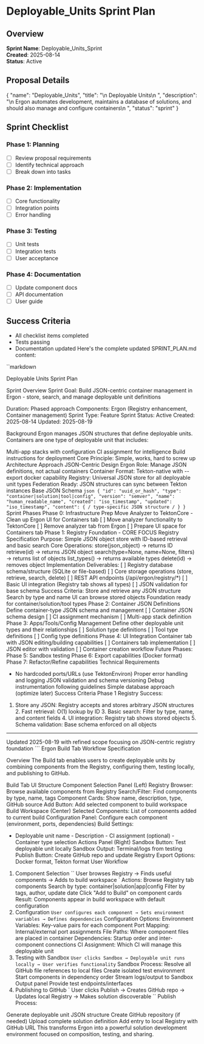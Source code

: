 # Deployable_Units Sprint Plan

## Overview
**Sprint Name**: Deployable_Units_Sprint  
**Created**: 2025-08-14  
**Status**: Active  

## Proposal Details
{
  "name": "Deployable_Units",
  "title": "\n                            Deployable Units\n                        ",
  "description": "\n                        Ergon automates development, maintains a database of solutions, and should also manage and configure containers\n                    ",
  "status": "sprint"
}

## Sprint Checklist

### Phase 1: Planning
- [ ] Review proposal requirements
- [ ] Identify technical approach
- [ ] Break down into tasks

### Phase 2: Implementation
- [ ] Core functionality
- [ ] Integration points
- [ ] Error handling

### Phase 3: Testing
- [ ] Unit tests
- [ ] Integration tests
- [ ] User acceptance

### Phase 4: Documentation
- [ ] Update component docs
- [ ] API documentation
- [ ] User guide

## Success Criteria
- All checklist items completed
- Tests passing
- Documentation updated
Here's the complete updated SPRINT_PLAN.md content:

``markdown

Deployable Units Sprint Plan

Sprint Overview
Sprint Goal: Build JSON-centric container management in Ergon - store, search, and manage deployable unit definitions

Duration: Phased approach Components: Ergon (Registry enhancement, Container management) Sprint Type: Feature Sprint Status: Active Created: 2025-08-14 Updated: 2025-08-19

Background
Ergon manages JSON structures that define deployable units. Containers are one type of deployable unit that includes:

Multi-app stacks with configuration
CI assignment for intelligence
Build instructions for deployment
Core Principle: Simple, works, hard to screw up
Architecture Approach
JSON-Centric Design
Ergon Role: Manage JSON definitions, not actual containers
Container Format: Tekton-native with --export docker capability
Registry: Universal JSON store for all deployable unit types
Federation Ready: JSON structures can sync between Tekton instances
Base JSON Schema
`json { "id": "uuid_or_hash", "type": "container|solution|tool|config", "version": "semver", "name": "human_readable_name", "created": "iso_timestamp", "updated": "iso_timestamp", "content": { / type-specific JSON structure / } } `
Sprint Phases
Phase 0: Infrastructure Prep
Move Analyzer to TektonCore - Clean up Ergon UI for Containers tab
[ ] Move analyzer functionality to TektonCore
[ ] Remove analyzer tab from Ergon
[ ] Prepare UI space for Containers tab
Phase 1: Registry Foundation - CORE FOCUS
Registry Specification
Purpose: Simple JSON object store with ID-based retrieval and basic search
Core Operations:
store(json_object) → returns ID
retrieve(id) → returns JSON object
search(type=None, name=None, filters) → returns list of objects
list_types() → returns available types
delete(id) → removes object
Implementation Deliverables:
[ ] Registry database schema/structure (SQLite or file-based)
[ ] Core storage operations (store, retrieve, search, delete)
[ ] REST API endpoints (/api/ergon/registry/*)
[ ] Basic UI integration (Registry tab shows all types)
[ ] JSON validation for base schema
Success Criteria:
Store and retrieve any JSON structure
Search by type and name
UI can browse stored objects
Foundation ready for container/solution/tool types
Phase 2: Container JSON Definitions
Define container-type JSON schema and management
[ ] Container JSON schema design
[ ] CI assignment mechanism
[ ] Multi-app stack definition
Phase 3: Apps/Tools/Config Management
Define other deployable unit types and their relationships
[ ] Solution type definitions
[ ] Tool type definitions
[ ] Config type definitions
Phase 4: UI Integration
Container tab with JSON editing/building capabilities
[ ] Containers tab implementation
[ ] JSON editor with validation
[ ] Container creation workflow
Future Phases:
Phase 5: Sandbox testing
Phase 6: Export capabilities (Docker format)
Phase 7: Refactor/Refine capabilities
Technical Requirements
- No hardcoded ports/URLs (use TektonEnviron)
Proper error handling and logging
JSON validation and schema versioning
Debug instrumentation following guidelines
Simple database approach (optimize later)
Success Criteria
Phase 1 Registry Success:
1. Store any JSON: Registry accepts and stores arbitrary JSON structures 2. Fast retrieval: O(1) lookup by ID 3. Basic search: Filter by type, name, and content fields 4. UI integration: Registry tab shows stored objects 5. Schema validation: Base schema enforced on all objects
---
Updated 2025-08-19 with refined scope focusing on JSON-centric registry foundation ```
Ergon Build Tab Workflow Specification

Overview
The Build tab enables users to create deployable units by combining components from the Registry, configuring them, testing locally, and publishing to GitHub.

Build Tab UI Structure
Component Selection Panel (Left)
Registry Browser: Browse available components from Registry
Search/Filter: Find components by type, name, tags
Component Cards: Show name, description, type, GitHub source
Add Button: Add selected component to build workspace
Build Workspace (Center)
Selected Components: List of components added to current build
Configuration Panel: Configure each component (environment, ports, dependencies)
Build Settings:
- Deployable unit name - Description - CI assignment (optional) - Container type selection
Actions Panel (Right)
Sandbox Button: Test deployable unit locally
Sandbox Output: Terminal/logs from testing
Publish Button: Create GitHub repo and update Registry
Export Options: Docker format, Tekton format
User Workflow
1. Component Selection
`` User browses Registry → Finds useful components → Adds to build workspace `
Actions:
Browse Registry tab components
Search by type: container|solution|app|config
Filter by tags, author, update date
Click "Add to Build" on component cards
Result: Components appear in build workspace with default configuration
2. Configuration
` User configures each component → Sets environment variables → Defines dependencies `
Configuration Options:
Environment Variables: Key-value pairs for each component
Port Mapping: Internal/external port assignments
File Paths: Where component files are placed in container
Dependencies: Startup order and inter-component connections
CI Assignment: Which CI will manage this deployable unit
3. Testing with Sandbox
` User clicks Sandbox → Deployable unit runs locally → User verifies functionality `
Sandbox Process:
Resolve all GitHub file references to local files
Create isolated test environment
Start components in dependency order
Stream logs/output to Sandbox Output panel
Provide test endpoints/interfaces
4. Publishing to GitHub
` User clicks Publish → Creates GitHub repo → Updates local Registry → Makes solution discoverable ``
Publish Process:

Generate deployable unit JSON structure
Create GitHub repository (if needed)
Upload complete solution definition
Add entry to local Registry with GitHub URL
This transforms Ergon into a powerful solution development environment focused on composition, testing, and sharing.
